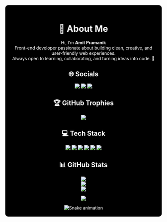 <div align="center" style="background-color:#000000; color:#ffffff; padding:20px; border-radius:10px;">

<h1>💫 About Me</h1>
<p>Hi, I’m <strong>Amit Pramanik</strong> <br>Front-end developer passionate about building clean, creative, and user-friendly web experiences.<br>
Always open to learning, collaborating, and turning ideas into code. 🚀</p>

<h2>🌐 Socials</h2>
<p>
  <a href="https://www.instagram.com/ig_amitz__/">
    <img src="https://img.shields.io/badge/Instagram-%23E4405F.svg?logo=Instagram&logoColor=white" />
  </a>
  <a href="https://www.linkedin.com/feed/">
    <img src="https://img.shields.io/badge/LinkedIn-%230077B5.svg?logo=linkedin&logoColor=white" />
  </a>
  <a href="mailto:ardynamit@gmail.com">
    <img src="https://img.shields.io/badge/Email-D14836?logo=gmail&logoColor=white" />
  </a>
</p>

<h2>🏆 GitHub Trophies</h2>
<img src="https://github-profile-trophy.vercel.app/?username=alamimran613&theme=radical&no-frame=false&no-bg=false&margin-w=4" />

<h2>💻 Tech Stack</h2>
<p>
  <img src="https://img.shields.io/badge/html5-%23E34F26.svg?style=for-the-badge&logo=html5&logoColor=white" />
  <img src="https://img.shields.io/badge/css3-%231572B6.svg?style=for-the-badge&logo=css3&logoColor=white" />
  <img src="https://img.shields.io/badge/javascript-%23323330.svg?style=for-the-badge&logo=javascript&logoColor=%23F7DF1E" />
  <img src="https://img.shields.io/badge/react-%2320232a.svg?style=for-the-badge&logo=react&logoColor=%2361DAFB" />
  <img src="https://img.shields.io/badge/python-3670A0?style=for-the-badge&logo=python&logoColor=ffdd54" />
  <img src="https://img.shields.io/badge/github-%23121011.svg?style=for-the-badge&logo=github&logoColor=white" />
  <!-- Add more badges here -->
</p>

<h2>📊 GitHub Stats</h2>
<img src="https://github-readme-stats.vercel.app/api?username=ARDYN-1&theme=dark&hide_border=false&include_all_commits=false&count_private=false" /><br/>
<img src="https://nirzak-streak-stats.vercel.app/?user=ARDYN-1&theme=dark&hide_border=false" /><br/>
<img src="https://github-readme-stats.vercel.app/api/top-langs/?username=ARDYN-1&theme=dark&hide_border=false&include_all_commits=false&count_private=false&layout=compact" />

<p>
  <img src="https://visitcount.itsvg.in/api?id=ARDYN-1&icon=0&color=0" />
</p>

<div align="center">
  <img src="https://profile-readme-generator.com/assets/snake.svg" alt="Snake animation" />
</div>

</div>
